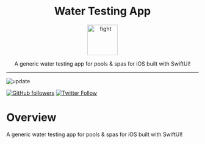 <div align="center">
<h1>Water Testing App</h1>

<a href="https://www.emojione.com/emoji/2694">
<img height="80" width="80" alt="fight" src="https://raw.githubusercontent.com/christiandavidturner/Memorize-iOS-Game/master/phone.png" />
</a>

<p> A generic water testing app for pools & spas for iOS built with SwiftUI! </p>
</div>

<hr />


![update](https://img.shields.io/badge/Last%20update-October-red.svg?style=plastic "update") 

[![GitHub followers](https://img.shields.io/github/followers/christiandavidturner.svg?style=social&label=Follow)](http://github.com/christiandavidturner) [![Twitter Follow](https://img.shields.io/twitter/follow/imcdt.svg?style=social&label=Follow)](https://twitter.com/imcdt)



# Overview

A generic water testing app for pools & spas for iOS built with SwiftUI!


